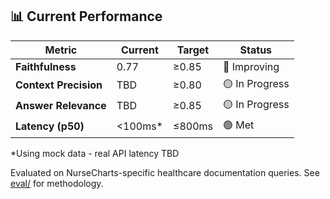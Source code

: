 ## 📊 Current Performance

| Metric | Current | Target | Status |
|--------|---------|--------|--------|
| **Faithfulness** | 0.77 | ≥0.85 | 🔴 Improving |
| **Context Precision** | TBD | ≥0.80 | 🟡 In Progress |
| **Answer Relevance** | TBD | ≥0.85 | 🟡 In Progress |
| **Latency (p50)** | <100ms* | ≤800ms | 🟢 Met |

*Using mock data - real API latency TBD

Evaluated on NurseCharts-specific healthcare documentation queries.
See [eval/](./eval) for methodology.
